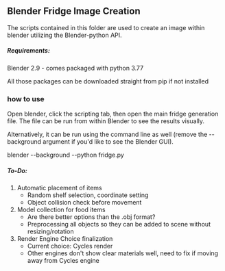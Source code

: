 ## Blender Fridge Image Creation

The scripts contained in this folder are used to create an image within blender utilizing the Blender-python API. 

##### Requirements:
Blender 2.9 - comes packaged with python 3.77
	
All those packages can be downloaded straight from pip if not installed

### how to use
Open blender, click the scripting tab, then open the main fridge generation file. The file can be run from within Blender to see the results visually. 

Alternatively, it can be run using the command line as well (remove the --background argument if you'd like to see the Blender GUI).

blender --background --python fridge.py 

##### To-Do: 
1. Automatic placement of items
    * Random shelf selection, coordinate setting
    * Object collision check before movement
2. Model collection for food items
    * Are there better options than the .obj format?
    * Preprocessing all objects so they can be added to scene without resizing/rotation
3. Render Engine Choice finalization 
    * Current choice: Cycles render
    * Other engines don't show clear materials well, need to fix if moving away from Cycles engine

